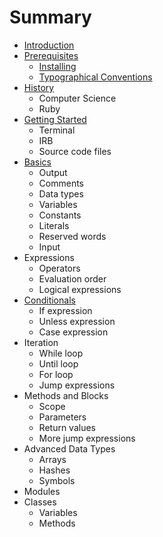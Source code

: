 # Summary

* [Introduction](README.md)
* [Prerequisites](prerequisites/README.md)
   * [Installing](prerequisites/installing.md)
   * [Typographical Conventions](prerequisites/typographical_conventions.md)
* [History](history/README.md)
   * Computer Science
   * Ruby
* [Getting Started](getting_started/README.md)
   * Terminal
   * IRB
   * Source code files
* [Basics](basics/README.md)
   * Output 
   * Comments
   * Data types
   * Variables
   * Constants
   * Literals
   * Reserved words
   * Input
* Expressions
   * Operators
   * Evaluation order
   * Logical expressions
* [Conditionals](flow_control/README.md)
   * If expression
   * Unless expression
   * Case expression
* Iteration
   * While loop
   * Until loop
   * For loop
   * Jump expressions
* Methods and Blocks
   * Scope
   * Parameters
   * Return values
   * More jump expressions
* Advanced Data Types
   * Arrays
   * Hashes
   * Symbols
* Modules
* Classes
   * Variables
   * Methods
